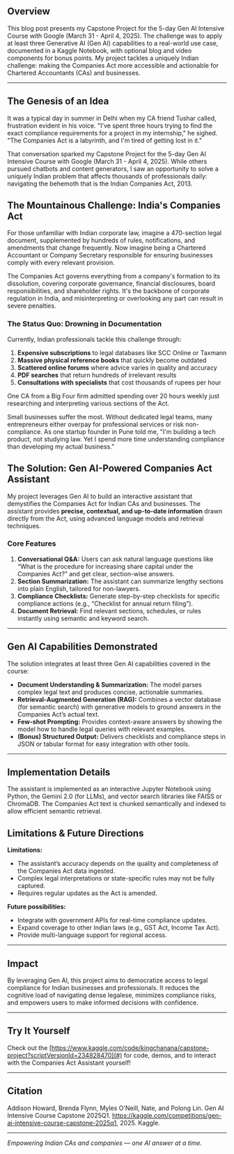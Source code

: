 ## Overview

This blog post presents my Capstone Project for the 5-day Gen AI Intensive Course with Google (March 31 - April 4, 2025). The challenge was to apply at least three Generative AI (Gen AI) capabilities to a real-world use case, documented in a Kaggle Notebook, with optional blog and video components for bonus points. My project tackles a uniquely Indian challenge: making the Companies Act more accessible and actionable for Chartered Accountants (CAs) and businesses.

---

## The Genesis of an Idea

It was a typical day in summer in Delhi when my CA friend Tushar called, frustration evident in his voice. "I've spent three hours trying to find the exact compliance requirements for a project in my internship," he sighed. "The Companies Act is a labyrinth, and I'm tired of getting lost in it."

That conversation sparked my Capstone Project for the 5-day Gen AI Intensive Course with Google (March 31 - April 4, 2025). While others pursued chatbots and content generators, I saw an opportunity to solve a uniquely Indian problem that affects thousands of professionals daily: navigating the behemoth that is the Indian Companies Act, 2013.

## The Mountainous Challenge: India's Companies Act

For those unfamiliar with Indian corporate law, imagine a 470-section legal document, supplemented by hundreds of rules, notifications, and amendments that change frequently. Now imagine being a Chartered Accountant or Company Secretary responsible for ensuring businesses comply with every relevant provision.

The Companies Act governs everything from a company's formation to its dissolution, covering corporate governance, financial disclosures, board responsibilities, and shareholder rights. It's the backbone of corporate regulation in India, and misinterpreting or overlooking any part can result in severe penalties.

### The Status Quo: Drowning in Documentation

Currently, Indian professionals tackle this challenge through:

1. **Expensive subscriptions** to legal databases like SCC Online or Taxmann
2. **Massive physical reference books** that quickly become outdated
3. **Scattered online forums** where advice varies in quality and accuracy
4. **PDF searches** that return hundreds of irrelevant results
5. **Consultations with specialists** that cost thousands of rupees per hour
 
One CA from a Big Four firm admitted spending over 20 hours weekly just researching and interpreting various sections of the Act.

Small businesses suffer the most. Without dedicated legal teams, many entrepreneurs either overpay for professional services or risk non-compliance. As one startup founder in Pune told me, "I'm building a tech product, not studying law. Yet I spend more time understanding compliance than developing my actual business."

## The Solution: Gen AI-Powered Companies Act Assistant

My project leverages Gen AI to build an interactive assistant that demystifies the Companies Act for Indian CAs and businesses. The assistant provides **precise, contextual, and up-to-date information** drawn directly from the Act, using advanced language models and retrieval techniques.

### Core Features

1. **Conversational Q&A:** Users can ask natural language questions like “What is the procedure for increasing share capital under the Companies Act?” and get clear, section-wise answers.
2. **Section Summarization:** The assistant can summarize lengthy sections into plain English, tailored for non-lawyers.
3. **Compliance Checklists:** Generate step-by-step checklists for specific compliance actions (e.g., “Checklist for annual return filing”).
4. **Document Retrieval:** Find relevant sections, schedules, or rules instantly using semantic and keyword search.

---

## Gen AI Capabilities Demonstrated

The solution integrates at least three Gen AI capabilities covered in the course:

- **Document Understanding & Summarization:** The model parses complex legal text and produces concise, actionable summaries.
- **Retrieval-Augmented Generation (RAG):** Combines a vector database (for semantic search) with generative models to ground answers in the Companies Act’s actual text.
- **Few-shot Prompting:** Provides context-aware answers by showing the model how to handle legal queries with relevant examples.
- **(Bonus) Structured Output:** Delivers checklists and compliance steps in JSON or tabular format for easy integration with other tools.

---

## Implementation Details

The assistant is implemented as an interactive Jupyter Notebook using Python, the Gemini 2.0 (for LLMs), and vector search libraries like FAISS or ChromaDB. The Companies Act text is chunked semantically and indexed to allow efficient semantic retrieval.

## Limitations & Future Directions

**Limitations:**
- The assistant’s accuracy depends on the quality and completeness of the Companies Act data ingested.
- Complex legal interpretations or state-specific rules may not be fully captured.
- Requires regular updates as the Act is amended.

**Future possibilities:**
- Integrate with government APIs for real-time compliance updates.
- Expand coverage to other Indian laws (e.g., GST Act, Income Tax Act).
- Provide multi-language support for regional access.

---

## Impact

By leveraging Gen AI, this project aims to democratize access to legal compliance for Indian businesses and professionals. It reduces the cognitive load of navigating dense legalese, minimizes compliance risks, and empowers users to make informed decisions with confidence.

---

## Try It Yourself

Check out the [https://www.kaggle.com/code/kingchanana/capstone-project?scriptVersionId=234828470](#) for code, demos, and to interact with the Companies Act Assistant yourself!

---

## Citation

Addison Howard, Brenda Flynn, Myles O'Neill, Nate, and Polong Lin. Gen AI Intensive Course Capstone 2025Q1. https://kaggle.com/competitions/gen-ai-intensive-course-capstone-2025q1, 2025. Kaggle.

---

*Empowering Indian CAs and companies — one AI answer at a time.*
